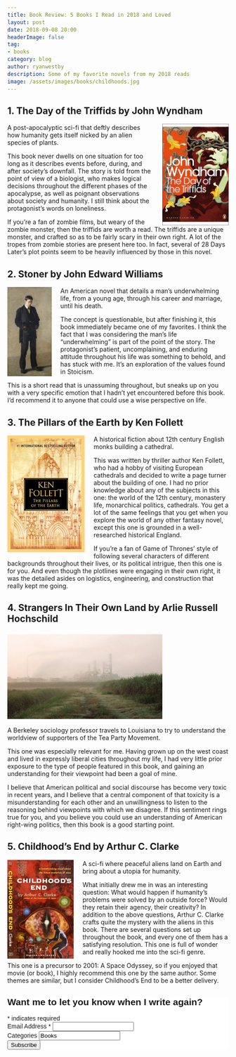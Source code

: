 ```yaml
---
title: Book Review: 5 Books I Read in 2018 and Loved 
layout: post
date: 2018-09-08 20:00
headerImage: false
tag:
- books
category: blog
author: ryanwestby
description: Some of my favorite novels from my 2018 reads
image: /assets/images/books/childhoods.jpg
---
```


## 1. The Day of the Triffids by John Wyndham

<img style="float: right;margin-left:20px;max-width:30%;" src="/assets/images/books/triffids.jpg" />
A post-apocalyptic sci-fi that deftly describes how humanity gets itself nicked by an alien species of plants.

This book never dwells on one situation for too long as it describes events before, during, and after society’s downfall. The story is told from the point of view of a biologist, who makes logical decisions throughout the different phases of the apocalypse, as well as poignant observations about society and humanity. I still think about the protagonist’s words on loneliness.

If you’re a fan of zombie films, but weary of the zombie monster, then the triffids are worth a read. The triffids are a unique monster, and crafted so as to be fairly scary in their own right. A lot of the tropes from zombie stories are present here too. In fact, several of 28 Days Later’s plot points seem to be heavily influenced by those in this novel.

## 2. Stoner by John Edward Williams 

<img style="float:left;margin-right:20px;max-width:20%;" src="/assets/images/books/stoner.jpg" />
An American novel that details a man’s underwhelming life, from a young age, through his career and marriage, until his death.

The concept is questionable, but after finishing it, this book immediately became one of my favorites. I think the fact that I was considering the man’s life  “underwhelming” is part of the point of the story. The protagonist’s patient, uncomplaining, and enduring attitude throughout his life was something to behold, and has stuck with me. It’s an exploration of the values found in Stoicism.

This is a short read that is unassuming throughout, but sneaks up on you with a very specific emotion that I hadn’t yet encountered before this book.  I’d recommend it to anyone that could use a wise perspective on life.


## 3. The Pillars of the Earth by Ken Follett

<img style="float:left;margin-right:20px;max-width:35%;" src="/assets/images/books/pillars.jpeg" />
A historical fiction about 12th century English monks building a cathedral. 

This was written by thriller author Ken Follett, who had a hobby of visiting European cathedrals and decided to write a page turner about the building of one. I had no prior knowledge about any of the subjects in this one: the world of the 12th century, monastery life, monarchical politics, cathedrals. You get a lot of the same feelings that you get when you explore the world of any other fantasy novel, except this one is grounded in a well-researched historical England. 

If you’re a fan of Game of Thrones’ style of following several characters of different backgrounds throughout their lives, or its political intrigue, then this one is for you. And even though the plotlines were engaging in their own right, it was the detailed asides on logistics, engineering, and construction that really kept me going.

## 4. Strangers In Their Own Land by Arlie Russell Hochschild

<img style="max-width:70%;" src="/assets/images/books/strangers.jpeg" />

A Berkeley sociology professor travels to Louisiana to try to understand the worldview of supporters of the Tea Party Movement. 

This one was especially relevant for me. Having grown up on the west coast and lived in expressly liberal cities throughout my life, I had very little prior exposure to the type of people featured in this book, and gaining an understanding for their viewpoint had been a goal of mine.

I believe that American political and social discourse has become very toxic in recent years, and I believe that a central component of that toxicity is a misunderstanding for each other and an unwillingness to listen to the reasoning behind viewpoints with which we disagree. If this sentiment rings true for you, and you believe you could use an understanding of American right-wing politics, then this book is a good starting point.

## 5. Childhood’s End by Arthur C. Clarke

<img style="float:left;margin-right:20px;max-width:30%;" src="/assets/images/books/childhoods.jpg" />
A sci-fi where peaceful aliens land on Earth and bring about a utopia for humanity.

What initially drew me in was an interesting question: What would happen if humanity’s problems were solved by an outside force? Would they retain their agency, their creativity? In addition to the above questions, Arthur C. Clarke crafts quite the mystery with the aliens in this book. There are several questions set up throughout the book, and every one of them has a satisfying resolution. This one is full of wonder and really hooked me into the sci-fi genre.

This one is a precursor to 2001: A Space Odyssey, so if you enjoyed that movie (or book), I highly recommend this one by the same author. Some themes are similar, but I consider Childhood’s End to be a better delivery.

<!-- Begin MailChimp Signup Form -->
<link href="//cdn-images.mailchimp.com/embedcode/classic-10_7.css" rel="stylesheet" type="text/css">
<style type="text/css">
	#mc_embed_signup{background:#fff; clear:left; font:14px Helvetica,Arial,sans-serif; }
	/* Add your own MailChimp form style overrides in your site stylesheet or in this style block.
	   We recommend moving this block and the preceding CSS link to the HEAD of your HTML file. */
</style>
<div id="mc_embed_signup">
<form action="https://westby.us19.list-manage.com/subscribe/post?u=4ce1d2eb2422f24f44b2af88c&amp;id=bec4940a18" method="post" id="mc-embedded-subscribe-form" name="mc-embedded-subscribe-form" class="validate" target="_blank" novalidate>
    <div id="mc_embed_signup_scroll">
	<h2>Want me to let you know when I write again?</h2>
<div class="indicates-required"><span class="asterisk">*</span> indicates required</div>
<div class="mc-field-group">
	<label for="mce-EMAIL">Email Address  <span class="asterisk">*</span>
</label>
	<input type="email" value="" name="EMAIL" class="required email" id="mce-EMAIL">
</div>
<div class="mc-field-group">
	<label for="mce-MMERGE6">Categories </label>
	<input type="text" value="Books" name="MMERGE6" class="" id="mce-MMERGE6">
</div>
	<div id="mce-responses" class="clear">
		<div class="response" id="mce-error-response" style="display:none"></div>
		<div class="response" id="mce-success-response" style="display:none"></div>
	</div>    <!-- real people should not fill this in and expect good things - do not remove this or risk form bot signups-->
    <div style="position: absolute; left: -5000px;" aria-hidden="true"><input type="text" name="b_4ce1d2eb2422f24f44b2af88c_bec4940a18" tabindex="-1" value=""></div>
    <div class="clear"><input type="submit" value="Subscribe" name="subscribe" id="mc-embedded-subscribe" class="button"></div>
    </div>
</form>
</div>
<script type='text/javascript' src='//s3.amazonaws.com/downloads.mailchimp.com/js/mc-validate.js'></script><script type='text/javascript'>(function($) {window.fnames = new Array(); window.ftypes = new Array();fnames[0]='EMAIL';ftypes[0]='email';fnames[6]='MMERGE6';ftypes[6]='text';}(jQuery));var $mcj = jQuery.noConflict(true);</script>
<!--End mc_embed_signup-->
